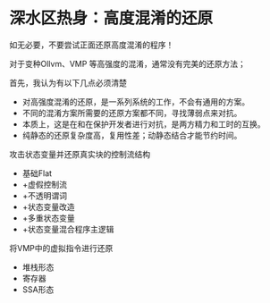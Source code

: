 # 深水区热身：高度混淆的还原

如无必要，不要尝试正面还原高度混淆的程序！



对于变种Ollvm、VMP 等高强度的混淆，通常没有完美的还原方法；

首先，我认为有以下几点必须清楚

* 对高强度混淆的还原，是一系列系统的工作，不会有通用的方案。
* 不同的混淆方案所需要的还原方案都不同，寻找薄弱点来对抗。
* 本质上，这是在和在保护开发者进行对抗，是两方精力和工时的互换。
* 纯静态的还原复杂度高，复用性差；动静态结合才能节约时间。





攻击状态变量并还原真实块的控制流结构

* 基础Flat
* \+虚假控制流
* \+不透明谓词
* \+状态变量改造
* \+多重状态变量
* \+状态变量混合程序主逻辑



将VMP中的虚拟指令进行还原

* 堆栈形态
* 寄存器
* SSA形态

